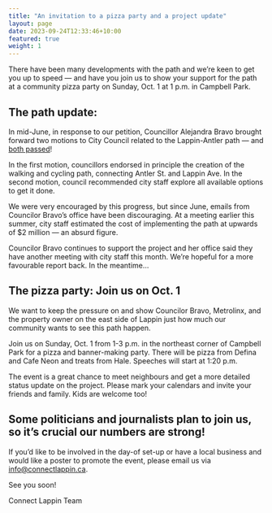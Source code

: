 ```yaml
---
title: "An invitation to a pizza party and a project update"
layout: page
date: 2023-09-24T12:33:46+10:00
featured: true
weight: 1
---
```


There have been many developments with the path and we’re keen to get you up to speed — and have you join us to show your support for the path at a community pizza party on Sunday, Oct. 1 at 1 p.m. in Campbell Park.

## The path update:

In mid-June, in response to our petition, Councillor Alejandra Bravo brought forward two motions to City Council related to the Lappin-Antler path — and [both passed](https://secure.toronto.ca/council/agenda-item.do?item=2023.MM7.14)!

In the first motion, councillors endorsed in principle the creation of the walking and cycling path, connecting Antler St. and Lappin Ave. In the second motion, council recommended city staff explore all available options to get it done.

We were very encouraged by this progress, but since June, emails from Councilor Bravo’s office have been discouraging. At a meeting earlier this summer, city staff estimated the cost of implementing the path at upwards of $2 million — an absurd figure.

Councilor Bravo continues to support the project and her office said they have another meeting with city staff this month. We’re hopeful for a more favourable report back. In the meantime…

## The pizza party: Join us on Oct. 1

We want to keep the pressure on and show Councilor Bravo, Metrolinx, and the property owner on the east side of Lappin just how much our community wants to see this path happen.

Join us on Sunday, Oct. 1 from 1-3 p.m. in the northeast corner of Campbell Park for a pizza and banner-making party. There will be pizza from Defina and Cafe Neon and treats from Hale. Speeches will start at 1:20 p.m.

The event is a great chance to meet neighbours and get a more detailed status update on the project. Please mark your calendars and invite your friends and family. Kids are welcome too!

## Some politicians and journalists plan to join us, so it’s crucial our numbers are strong!

If you’d like to be involved in the day-of set-up or have a local business and would like a poster to promote the event, please email us via info@connectlappin.ca.

See you soon!

Connect Lappin Team
